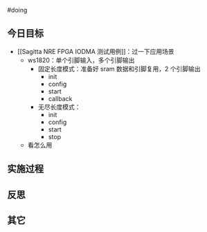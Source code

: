 #doing 

## 今日目标 
- [[Sagitta NRE FPGA IODMA 测试用例]]：过一下应用场景 
	- ws1820：单个引脚输入，多个引脚输出
		- 固定长度模式：准备好 sram 数据和引脚复用，2 个引脚输出
			- init
			- config
			- start
			- callback
		- 无尽长度模式：
			- init
			- config
			- start
			- stop
	- 看怎么用 


## 实施过程




## 反思



## 其它 